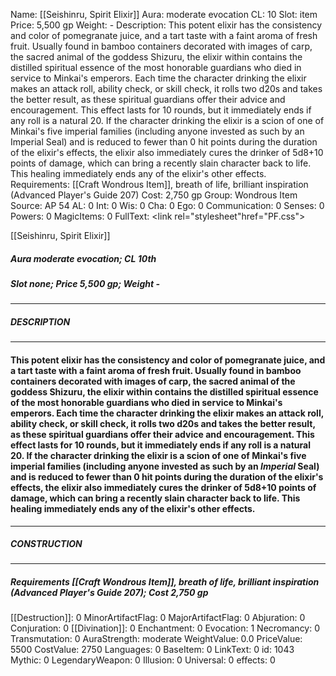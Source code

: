 Name: [[Seishinru, Spirit Elixir]]
Aura: moderate evocation
CL: 10
Slot: item
Price: 5,500 gp
Weight: -
Description: This potent elixir has the consistency and color of pomegranate juice, and a tart taste with a faint aroma of fresh fruit. Usually found in bamboo containers decorated with images of carp, the sacred animal of the goddess Shizuru, the elixir within contains the distilled spiritual essence of the most honorable guardians who died in service to Minkai's emperors. Each time the character drinking the elixir makes an attack roll, ability check, or skill check, it rolls two d20s and takes the better result, as these spiritual guardians offer their advice and encouragement. This effect lasts for 10 rounds, but it immediately ends if any roll is a natural 20. If the character drinking the elixir is a scion of one of Minkai's five imperial families (including anyone invested as such by an Imperial Seal) and is reduced to fewer than 0 hit points during the duration of the elixir's effects, the elixir also immediately cures the drinker of 5d8+10 points of damage, which can bring a recently slain character back to life. This healing immediately ends any of the elixir's other effects.
Requirements: [[Craft Wondrous Item]], breath of life, brilliant inspiration (Advanced Player's Guide 207)
Cost: 2,750 gp
Group: Wondrous Item
Source: AP 54
AL: 0
Int: 0
Wis: 0
Cha: 0
Ego: 0
Communication: 0
Senses: 0
Powers: 0
MagicItems: 0
FullText: <link rel="stylesheet"href="PF.css"><div class="heading"><p class="alignleft">[[Seishinru, Spirit Elixir]]</p><div style="clear: both;"></div></div><div><h5><b>Aura </b>moderate evocation; <b>CL </b>10th</h5><h5><b>Slot </b>none; <b>Price </b>5,500 gp; <b>Weight </b>-</h5></div><hr/><div><h5><b>DESCRIPTION</b></h5></div><hr/><div><h4><p>This potent elixir has the consistency and color of pomegranate juice, and a tart taste with a faint aroma of fresh fruit. Usually found in bamboo containers decorated with images of carp, the sacred animal of the goddess Shizuru, the elixir within contains the distilled spiritual essence of the most honorable guardians who died in service to Minkai's emperors. Each time the character drinking the elixir makes an attack roll, ability check, or skill check, it rolls two d20s and takes the better result, as these spiritual guardians offer their advice and encouragement. This effect lasts for 10 rounds, but it immediately ends if any roll is a natural 20. If the character drinking the elixir is a scion of one of Minkai's five imperial families (including anyone invested as such by an <i>Imperial</i> Seal) and is reduced to fewer than 0 hit points during the duration of the elixir's effects, the elixir also immediately cures the drinker of 5d8+10 points of damage, which can bring a recently slain character back to life. This healing immediately ends any of the elixir's other effects.</p></h4></div><hr/><div><h5><b>CONSTRUCTION</b></h5></div><hr/><div><h5><b>Requirements </b>[[Craft Wondrous Item]], <i>breath of life</i>, <i>brilliant inspiration (Advanced Player's Guide 207)</i>; <b>Cost </b>2,750 gp</h5></div>
[[Destruction]]: 0
MinorArtifactFlag: 0
MajorArtifactFlag: 0
Abjuration: 0
Conjuration: 0
[[Divination]]: 0
Enchantment: 0
Evocation: 1
Necromancy: 0
Transmutation: 0
AuraStrength: moderate
WeightValue: 0.0
PriceValue: 5500
CostValue: 2750
Languages: 0
BaseItem: 0
LinkText: 0
id: 1043
Mythic: 0
LegendaryWeapon: 0
Illusion: 0
Universal: 0
effects: 0
